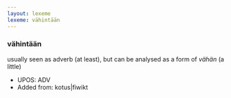 ```yaml
---
layout: lexeme
lexeme: vähintään
---
```


###  vähintään

usually seen as adverb (at least), but can be analysed as a form of *vähän* (a little)
* UPOS:  ADV
* Added from:  kotus|fiwikt

